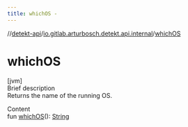 ```yaml
---
title: whichOS -
---
```

//[detekt-api](../index.md)/[io.gitlab.arturbosch.detekt.api.internal](index.md)/[whichOS](which-o-s.md)



# whichOS  
[jvm]  
Brief description  
Returns the name of the running OS.  
  
  
Content  
fun [whichOS](which-o-s.md)(): [String](https://kotlinlang.org/api/latest/jvm/stdlib/kotlin/-string/index.html)  




